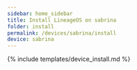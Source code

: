 ```yaml
---
sidebar: home_sidebar
title: Install LineageOS on sabrina
folder: install
permalink: /devices/sabrina/install
device: sabrina
---
```

{% include templates/device_install.md %}
